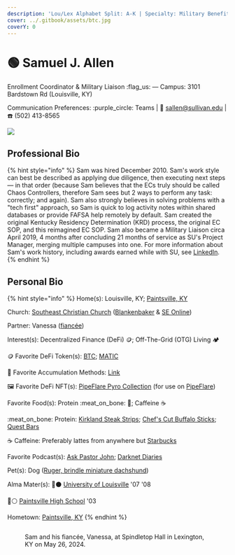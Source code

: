 ```yaml
---
description: 'Lou/Lex Alphabet Split: A-K | Specialty: Military Benefits'
cover: ../.gitbook/assets/btc.jpg
coverY: 0
---
```


# 🟢 Samuel J. Allen

Enrollment Coordinator & Military Liaison :flag\_us: — Campus: 3101 Bardstown Rd (Louisville, KY)

Communication Preferences: :purple\_circle: Teams | :e-mail: sallen@sullivan.edu | :telephone: (502) 413-8565

![](../.gitbook/assets/Sam\_edit.jpg)

## Professional Bio

{% hint style="info" %}
Sam was hired December 2010.  Sam's work style can best be described as applying due diligence, then executing next steps — in that order (because Sam believes that the ECs truly should be called Chaos Controllers, therefore Sam sees but 2 ways to perform any task: correctly; and again).  Sam also strongly believes in solving problems with a "tech first" approach, so Sam is quick to log activity notes within shared databases or provide FAFSA help remotely by default.  Sam created the original Kentucky Residency Determination (KRD) process, the original EC SOP, and this reimagined EC SOP.  Sam also became a Military Liaison circa April 2019, 4 months after concluding 21 months of service as SU's Project Manager, merging multiple campuses into one.  For more information about Sam's work history, including awards earned while with SU, see [LinkedIn](https://www.linkedin.com/in/samueljustinallen/).
{% endhint %}

## Personal Bio

{% hint style="info" %}
Home(s): Louisville, KY; [Paintsville, KY](https://en.wikipedia.org/wiki/Paintsville,\_Kentucky)

Church: [Southeast Christian Church](https://www.southeastchristian.org/) ([Blankenbaker](https://my.southeastchristian.org/location/blankenbaker) & [SE Online](https://online.southeastchristian.org/))

Partner: Vanessa ([fiancée](https://www.instagram.com/p/C7kSRycO68w/))

Interest(s): Decentralized Finance (DeFi) :coin:; Off-The-Grid (OTG) Living 🏕️

&#x20;    :coin: Favorite DeFi Token(s): [BTC](https://coinmarketcap.com/currencies/bitcoin/); [MATIC](https://coinmarketcap.com/currencies/polygon/)

&#x20;         🤑 Favorite Accumulation Methods: [Link](https://linktr.ee/samueljallen.x)

&#x20;    🖼️ Favorite DeFi NFT(s): [PipeFlare Pyro Collection](https://opensea.io/collection/pipeflarepyro) (for use on [PipeFlare](https://pipeflare.io/r/6va4))                                      &#x20;

Favorite Food(s): Protein :meat\_on\_bone: :cheese:; Caffeine :coffee:

&#x20;    :meat\_on\_bone: Protein: [Kirkland Steak Strips](https://www.costco.com/kirkland-signature-premium-extra-thick-steak-strips%2C-12-oz.product.100333696.html); [Chef's Cut Buffalo Sticks](https://www.amazon.com/Chefs-Cut-Real-Pepper-Sticks/dp/B0711BWSSP/); [Quest Bars](https://www.questnutrition.com/products/white-chocolate-raspberry-box-of-12)

&#x20;    :coffee: Caffeine: Preferably lattes from anywhere but [Starbucks](https://mashable.com/article/starbucks-sunsets-nft-reward-program-odyssey)

Favorite Podcast(s): [Ask Pastor John](https://podcasts.apple.com/us/podcast/ask-pastor-john/id618132843); [Darknet Diaries](https://podcasts.apple.com/us/podcast/darknet-diaries/id1296350485)

Pet(s): Dog ([Ruger, brindle miniature dachshund](https://www.instagram.com/p/8RZzBnu\_zk/))

Alma Mater(s): 🔴⚫ [University of Louisville](https://louisville.edu/) '07 '08

&#x20;                            🔵⚪ [Paintsville High School](https://sites.google.com/paintsville.kyschools.us/paintsville/home) '03

Hometown: [Paintsville, KY](https://en.wikipedia.org/wiki/Paintsville,\_Kentucky)
{% endhint %}

<figure><picture><source srcset="../.gitbook/assets/S&#x26;V-Crop.jpg" media="(prefers-color-scheme: dark)"><img src="broken-reference" alt=""></picture><figcaption><p>Sam and his fiancée, Vanessa, at Spindletop Hall in Lexington, KY on May 26, 2024.</p></figcaption></figure>
